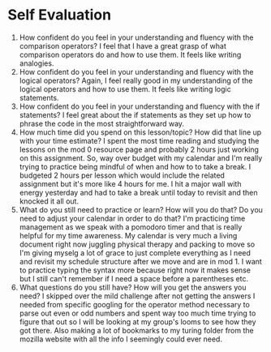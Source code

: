 # Self Evaluation

1. How confident do you feel in your understanding and fluency with the comparison operators?
I feel that I have a great grasp of what comparison operators do and how to use them. It feels like writing analogies.
1. How confident do you feel in your understanding and fluency with the logical operators?
Again, I feel really good in my understanding of the logical operators and how to use them. It feels like writing logic statements.
1. How confident do you feel in your understanding and fluency with the if statements?
I feel great about the if statements as they set up how to phrase the code in the most straightforward way.
1. How much time did you spend on this lesson/topic? How did that line up with your time estimate?
I spent the most time reading and studying the lessons on the mod 0 resource page and probably 2 hours just working on this assignment. 
So, way over budget with my calendar and I'm really trying to practice being mindful of when and how to to take a break. 
I budgeted 2 hours per lesson which would include the related assignment but it's more like 4 hours for me. I hit a major wall with energy
yesterday and had to take a break until today to revisit and then knocked it all out.
1. What do you still need to practice or learn? How will you do that? Do you need to adjust your calendar in order to do that?
I'm practicing time management as we speak with a pomodoro timer and that is really helpful for my time awareness. My calendar is very much a living document right now juggling physical therapy and packing to move so I'm giving myselg a lot of grace to just complete everything as I need and revisit my schedule structure after we move and are in mod 1. I want to practice typing the syntax more because right now it makes sense but I still can't remember if I need a space before a parentheses etc.
1. What questions do you still have? How will you get the answers you need?
I skipped over the mild challenge after not getting the answers I needed from specific googling for the operator method necessary to parse out even or odd numbers and spent way too much time trying to figure that out so I will be looking at my group's looms to see how they got there. Also making a lot of bookmarks to my turing folder from the mozilla website with all the info I seemingly could ever need.